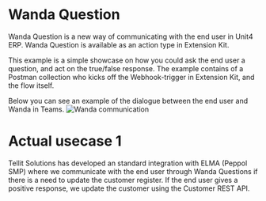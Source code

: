 # Wanda Question

Wanda Question is a new way of communicating with the end user in Unit4 ERP.
Wanda Question is available as an action type in Extension Kit.

This example is a simple showcase on how you could ask the end user a question, and act on the true/false response.
The example contains of a Postman collection who kicks off the Webhook-trigger in Extension Kit, and the flow itself.

Below you can see an example of the dialogue between the end user and Wanda in Teams.
![Wanda communication](https://user-images.githubusercontent.com/98328584/150991795-9a4d406a-7f14-4143-bd98-4dbda34621f1.PNG)


# Actual usecase 1

Tellit Solutions has developed an standard integration with ELMA (Peppol SMP) where we communicate with the end user through Wanda Questions if there is a need to update the customer register.
If the end user gives a positive response, we update the customer using the Customer REST API.

